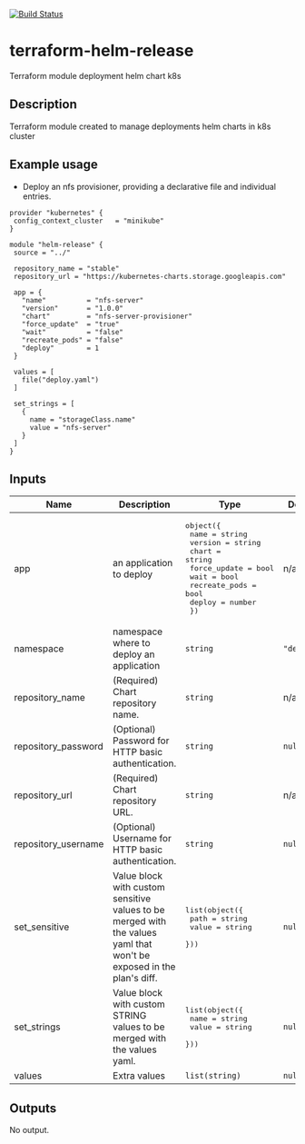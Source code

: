 
[![Build Status](https://kantarware.visualstudio.com/KM-Engineering-AMS/_apis/build/status/terraform-helm-release?branchName=master)](https://kantarware.visualstudio.com/KM-Engineering-AMS/_build/latest?definitionId=3094&branchName=master)

# terraform-helm-release

Terraform module deployment helm chart k8s

## Description

Terraform module created to manage deployments helm charts in k8s cluster

## Example usage

- Deploy an nfs provisioner, providing a declarative file and individual entries.

 ```hcl
provider "kubernetes" {
  config_context_cluster   = "minikube"
}

module "helm-release" {
  source = "../"

  repository_name = "stable"
  repository_url = "https://kubernetes-charts.storage.googleapis.com"

  app = {
    "name"          = "nfs-server"
    "version"       = "1.0.0"
    "chart"         = "nfs-server-provisioner"
    "force_update"  = "true"
    "wait"          = "false"
    "recreate_pods" = "false"
    "deploy"        = 1
  }

  values = [
    file("deploy.yaml")
  ]

  set_strings = [
    {
      name = "storageClass.name"
      value = "nfs-server"
    }
  ]
}
```

## Inputs

| Name | Description | Type | Default | Required |
|------|-------------|------|---------|:--------:|
| app | an application to deploy | <pre>object({<br>    name          = string<br>    version       = string<br>    chart         = string<br>    force_update  = bool<br>    wait          = bool<br>    recreate_pods = bool<br>    deploy        = number<br>  })</pre> | n/a | yes |
| namespace | namespace where to deploy an application | `string` | `"default"` | no |
| repository\_name | (Required) Chart repository name. | `string` | n/a | yes |
| repository\_password | (Optional) Password for HTTP basic authentication. | `string` | `null` | no |
| repository\_url | (Required) Chart repository URL. | `string` | n/a | yes |
| repository\_username | (Optional) Username for HTTP basic authentication. | `string` | `null` | no |
| set\_sensitive | Value block with custom sensitive values to be merged with the values yaml that won't be exposed in the plan's diff. | <pre>list(object({<br>    path  = string<br>    value = string<br>  }))</pre> | `null` | no |
| set\_strings | Value block with custom STRING values to be merged with the values yaml. | <pre>list(object({<br>    name  = string<br>    value = string<br>  }))</pre> | `null` | no |
| values | Extra values | `list(string)` | `null` | no |

## Outputs

No output.

